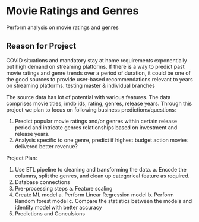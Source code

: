 # Movie Ratings and Genres
Perform analysis on movie ratings and genres

## Reason for Project

COVID situations and mandatory stay at home requirements exponentially put high demand on streaming platforms. If there is a way to predict past movie ratings and genre trends over a period of duration, it could be one of the good sources to provide user-based recommendations relevant to years on streaming platforms. 
testing master &amp; individual branches

The source data has lot of potential with various features. The data comprises movie titles, imdb ids, rating, genres, release years. Through this project we plan to focus on following business predictions/questions:

1. Predict popular movie ratings and/or genres within certain release period and intricate genres relationships based on investment and release years.
2. Analysis specific to one genre, predict if highest budget action movies delivered better revenue?

Project Plan:
1.	Use ETL pipeline to cleaning and transforming the data.
    a. Encode the columns, split the genres, and clean up categorical feature as required.
2.	Database connections
3.	Pre-processing steps
    a. Feature scaling
4.	Create ML model
    a. Perform Linear Regression model
    b. Perform Random forest model
    c. Compare the statistics between the models and identify model with better accuracy
5.	Predictions and Conculsions
